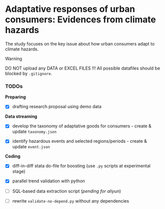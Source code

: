 # Adaptative responses of urban consumers: Evidences from climate hazards

The study focuses on the key issue about how urban consumers adapt to climate hazards.

> [!WARNING]
> DO NOT upload any DATA or EXCEL FILES !!!
> All possible datafiles should be blocked by `.gitignore`. 

### TODOs

**Preparing**

- [x] drafting research proposal using demo data

**Data streaming**

- [x] develop the taxonomy of adaptative goods for consumers - create & update `taxonomy.json`

- [x] identify hazardous events and selected regions/periods - create & update `event.json`

**Coding**

- [x] diff-in-diff stata do-file for boosting (use `.py` scripts at experimental stage)

- [x] parallel trend validation with python

- [ ] SQL-based data extraction script (*pending for aliyun*)

- [ ] rewrite `validate-no-depend.py` without any dependencies
